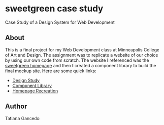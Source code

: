 # sweetgreen case study
Case Study of a Design System for Web Development

## About
This is a final project for my Web Development class at Minneapolis College of Art and Design. The assignment was to replicate a website of our choice by using our own code from scratch. The website I referenced was the [sweetgreen homepage](https://www.sweetgreen.com/) and then I created a component library to build the final mockup site. Here are some quick links:

- [Design Study](assets/sweetgreen_web_design_study.png)
- [Component Library](https://tgancedo.github.io/sweetgreen-casestudy/components/)
- [Homepage Recreation](https://tgancedo.github.io/sweetgreen-casestudy/)

## Author
Tatiana Gancedo
